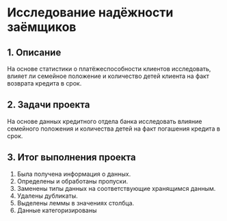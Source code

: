 # Исследование надёжности заёмщиков

## 1. Описание
На основе статистики о платёжеспособности клиентов исследовать, 
влияет ли семейное положение и количество детей клиента 
на факт возврата кредита в срок.

## 2. Задачи проекта 
На основе данных кредитного отдела банка исследовать влияние семейного положения 
и количества детей на факт погашения кредита в срок. 

## 3. Итог выполнения проекта
1. Была получена информация о данных. 
2. Определены и обработаны пропуски. 
3. Заменены типы данных на соответствующие хранящимся данным. 
4. Удалены дубликаты. 
5. Выделены леммы в значениях столбца.
6. Данные категоризированы

